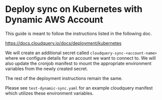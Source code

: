 # Deploy sync on Kubernetes with Dynamic AWS Account

This guide is meant to follow the instructions listed in the following doc. 

https://docs.cloudquery.io/docs/deployment/kubernetes

We will create an additional secret called `cloudquery-sync-<account-name>` where we configure details for an account we want to connect to. We will also update the cronjob manifest to mount the appropriate environment variables from the newly created secret. 

The rest of the deployment instructions remain the same. 

Please see `test-dynamic-sync.yaml` for an example cloudquery manifest which utilizes these environment variables. 